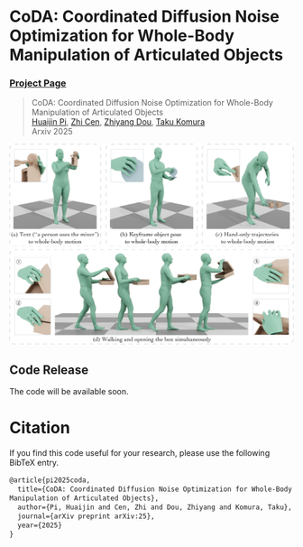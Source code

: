 # CoDA: Coordinated Diffusion Noise Optimization for Whole-Body Manipulation of Articulated Objects
### [Project Page](https://phj128.github.io/page/CoDA/index.html) 

> CoDA: Coordinated Diffusion Noise Optimization for Whole-Body Manipulation of Articulated Objects  
> [Huaijin Pi](https://phj128.github.io/),
[Zhi Cen](https://anitacen.github.io/),
[Zhiyang Dou](https://frank-zy-dou.github.io/),
[Taku Komura](https://i.cs.hku.hk/~taku) \
> Arxiv 2025

<p align="center">
    <img src=docs/image/teaser_v2.png />
</p>

## Code Release
The code will be available soon.

# Citation

If you find this code useful for your research, please use the following BibTeX entry.

```
@article{pi2025coda,
  title={CoDA: Coordinated Diffusion Noise Optimization for Whole-Body Manipulation of Articulated Objects},
  author={Pi, Huaijin and Cen, Zhi and Dou, Zhiyang and Komura, Taku},
  journal={arXiv preprint arXiv:25},
  year={2025}
}
```

